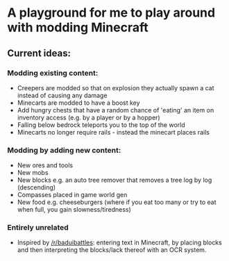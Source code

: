 # A playground for me to play around with modding Minecraft

## Current ideas:

### Modding existing content:

- Creepers are modded so that on explosion they actually spawn a cat instead of causing any damage
- Minecarts are modded to have a boost key
- Add hungry chests that have a random chance of 'eating' an item on inventory access (e.g. by a player or by a hopper)
- Falling below bedrock teleports you to the top of the world
- Minecarts no longer require rails - instead the minecart places rails

### Modding by adding new content:

- New ores and tools
- New mobs
- New blocks e.g. an auto tree remover that removes a tree log by log (descending)
- Compasses placed in game world gen
- New food e.g. cheeseburgers (where if you eat too many or try to eat when full, you gain slowness/tiredness)


### Entirely unrelated

- Inspired by [/r/baduibattles](https://old.reddit.com/r/baduibattles): entering text in Minecraft, by placing blocks and then interpreting the blocks/lack thereof with an OCR system.
